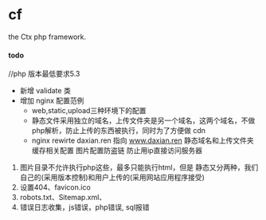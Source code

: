 # cf
the Ctx php framework.

#### todo

//php 版本最低要求5.3
* 新增 validate 类
* 增加 nginx 配置范例
    * web,static,upload三种环境下的配置 
    * 静态文件采用独立的域名，上传文件夹是另一个域名，这两个域名，不做php解析，防止上传的东西被执行，同时为了方便做 cdn
    * nginx rewirte daxian.ren 指向 www.daxian.ren 静态域名和上传文件夹缓存相关配置 图片配置防盗链 防止用ip直接访问服务器

1. 图片目录不允许执行php这些，最多只能执行html，但是 静态又分两种，我们自己的(采用版本控制)和用户上传的(采用网站应用程序接受)
1. 设置404、favicon.ico
1. robots.txt、Sitemap.xml、
1. 错误日志收集，js错误，php错误, sql报错
